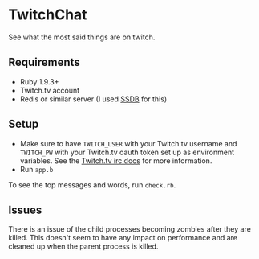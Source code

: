 TwitchChat
==========

See what the most said things are on twitch.

Requirements
----
* Ruby 1.9.3+
* Twitch.tv account
* Redis or similar server (I used [SSDB] for this)


[SSDB]:http://www.ideawu.com/ssdb/

Setup
----
* Make sure to have `TWITCH_USER` with your Twitch.tv username and `TWITCH_PW` with your Twitch.tv oauth token set up as environment variables. See the [Twitch.tv irc docs] for more information.
* Run `app.b`

[Twitch.tv irc docs]:http://help.twitch.tv/customer/portal/articles/1302780-twitch-irc

To see the top messages and words, run `check.rb`. 

Issues
----
There is an issue of the child processes becoming zombies after they are killed. This doesn't seem to have any impact on performance and are cleaned up when the parent process is killed.
